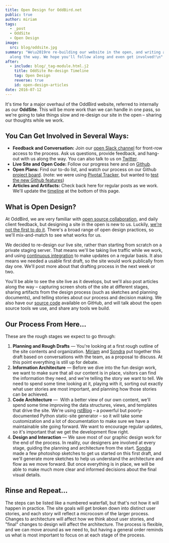 ```yaml
---
title: Open Design for OddBird.net
public: true
author: miriam
tags:
  - _post
  - OddSite
  - Open Design
image:
  src: blog/oddsite.jpg
summary: "We\u2019re re-building our website in the open, and writing about our process\n\
  along the way. We hope you'll follow along and even get involved!\n"
after:
  - include: blog/_tag-module.html.j2
    title: OddSite Re-design Timeline
    tag: Open Design
    reverse: true
    id: open-design-articles
date: 2016-07-12
---
```


It's time for a major overhaul of the OddBird website, referred to
internally as our **OddSite**. This will be more work than we can handle
in one pass, so we're going to take things slow and re-design our site
in the open – sharing our thoughts while we work.

## You Can Get Involved in Several Ways:

-   **Feedback and Conversation:** Join our [open Slack channel] for
    front-row access to the process. Ask us questions, provide feedback,
    and hang-out with us along the way. You can also talk to us on
    [Twitter].
-   **Live Site and Open Code:** Follow our progress here and on
    [Github].
-   **Open Plans:** Find our to-do list, and watch our process on our
    Github [project board]. (note: we were using [Pivotal Tracker], but
    wanted to [test the new Github features])
-   **Articles and Artifacts:** Check back here for regular posts as we
    work. We'll update the [timeline] at the bottom of this page.

  [open Slack channel]: http://friends.oddbird.net
  [Twitter]: http://twitter.com/oddbird
  [Github]: https://github.com/oddbird/oddsite/
  [project board]: https://github.com/oddbird/oddsite/projects/1
  [Pivotal Tracker]: https://www.pivotaltracker.com/projects/22378
  [test the new Github features]: /2016/10/07/github-projects/
  [timeline]: #open-design-articles

## What is Open Design?

At OddBird, we are very familiar with [open source collaboration], and
daily client feedback, but designing a site in the open is new to us.
Luckily, [we're not the first to do it]. There's a broad range of open
design practices, so we'll mix-and-match to see what works for us.

We decided to re-design our live site, rather than starting from scratch
on a private staging server. That means we'll be taking live traffic
while we work, and using [continuous integration] to make updates on a
regular basis. It also means we needed a usable first draft, so the site
would work publically from day one. We'll post more about that drafting
process in the next week or two.

You'll be able to see the site live as it develops, but we'll also post
articles along the way – capturing screen shots of the site at different
stages, sharing artifacts from the design process (such as sketches and
planning documents), and telling stories about our process and decision
making. We also have our [source code] available on GitHub, and will
talk about the open source tools we use, and share any tools we build.

  [open source collaboration]: /open-source/
  [we're not the first to do it]: http://bradfrost.com/blog/post/designing-in-the-open/
  [continuous integration]: https://en.wikipedia.org/wiki/Continuous_integration
  [source code]: https://github.com/oddbird/oddsite/

## Our Process From Here…

These are the rough stages we expect to go through:

1.  **Planning and Rough Drafts** — You're looking at a first rough
    outline of the site contents and organization. [Miriam] and [Sondra]
    put together this draft based on conversations with the team, as a
    proposal to discuss. At this point everything is still up for
    debate.
2.  **Information Architecture** — Before we dive into the fun design
    work, we want to make sure that all our content is in place,
    visitors can find the information they need, and we're telling the
    story we want to tell. We need to spend some time looking at it,
    playing with it, sorting out exactly what user stories are most
    important, and planning how those stories can be achieved.
3.  **Code Architecture** —  With a better view of our own content,
    we'll spend some time improving the data structures, views, and
    templates that drive the site. We're using [rstBlog] – a powerful
    but poorly-documented Python static-site generator – so it will take
    some customization and a lot of documentation to make sure we have a
    maintainable site going forward. We want to encourage regular
    updates, so it's important that we get the development flow right.
4.  **Design and Interaction** — We save most of our graphic design work
    for the end of the process. In reality, our designers are involved
    at every stage, guiding the planning and architecture from the
    start. [Sondra] made a few photoshop sketches to get us started on
    this first draft, and we'll generate more sketches to help us
    understand the architecture and flow as we move forward. But once
    everything is in place, we will be able to make much more clear and
    informed decisions about the final visual details.

  [Miriam]: /authors/miriam/
  [Sondra]: /authors/sondra/
  [rstBlog]: https://github.com/mitsuhiko/rstblog

## Rinse and Repeat…

The steps can be listed like a numbered waterfall, but that's not how it
will happen in practice. The site goals will get broken down into
distinct user stories, and each story will reflect a microcosm of the
larger process. Changes to architecture will affect how we think about
user stories, and "final" changes to design will affect the
architecture. The process is flexible, and we can move around as we need
to, but having a general order reminds us what is most important to
focus on at each stage of the process.
